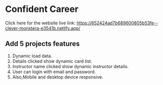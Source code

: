 # Confident Career

Click here for the website live link: https://652424ad7b689600805b53fe--clever-monstera-e3541b.netlify.app/
<h2>Add 5 projects features</h2>
<ol>
<li>Dynamic load data.</li>
<li>Details clicked show dynamic card list.</li>
<li>Instructor name clicked show dynamic instructor details.</li>
<li>User can login with email and password.</li>
<li>Also,Mobile and desktop device responsive.</li>
</ol>





